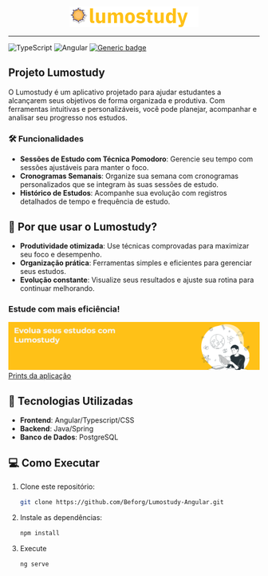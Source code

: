 <p align="center">
  <img src="https://github.com/Beforg/assets/blob/main/lumostudy/logo.png" alt="Descrição da Imagem">
</p>

_____
![TypeScript](https://img.shields.io/badge/typescript-%23007ACC.svg?style=for-the-badge&logo=typescript&logoColor=white) ![Angular](https://img.shields.io/badge/angular-%23DD0031.svg?style=for-the-badge&logo=angular&logoColor=white) [![Generic badge](https://img.shields.io/badge/v-0.1.242-<COLOR>.svg)](https://shields.io/)

## Projeto Lumostudy

O Lumostudy é um aplicativo projetado para ajudar estudantes a alcançarem seus objetivos de forma organizada e produtiva. Com ferramentas intuitivas e personalizáveis, você pode planejar, acompanhar e analisar seu progresso nos estudos.

### 🛠 Funcionalidades

- **Sessões de Estudo com Técnica Pomodoro**: Gerencie seu tempo com sessões ajustáveis para manter o foco.
- **Cronogramas Semanais**: Organize sua semana com cronogramas personalizados que se integram às suas sessões de estudo.
- **Histórico de Estudos**: Acompanhe sua evolução com registros detalhados de tempo e frequência de estudo.

## 🌟 Por que usar o Lumostudy?  
- **Produtividade otimizada**: Use técnicas comprovadas para maximizar seu foco e desempenho.  
- **Organização prática**: Ferramentas simples e eficientes para gerenciar seus estudos.  
- **Evolução constante**: Visualize seus resultados e ajuste sua rotina para continuar melhorando.

### Estude com mais eficiência!

![](https://github.com/Beforg/assets/blob/main/lumostudy/home.png)
[Prints da aplicação](https://github.com/Beforg/assets/tree/main/lumostudy)

## 🚀 Tecnologias Utilizadas  
- **Frontend**: Angular/Typescript/CSS
- **Backend**: Java/Spring  
- **Banco de Dados**: PostgreSQL

## 💻 Como Executar  
1. Clone este repositório:  
   ```bash  
   git clone https://github.com/Beforg/Lumostudy-Angular.git
   ```
2. Instale as dependências:
   ```bash  
   npm install
   ```
3. Execute
   ```bash  
   ng serve
   ```